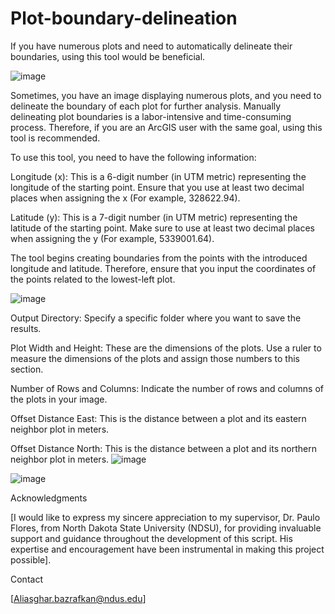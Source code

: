 # Plot-boundary-delineation
If you have numerous plots and need to automatically delineate their boundaries, using this tool would be beneficial.

![image](https://github.com/AliBgisrs/Plot-boundary-delineation/assets/109620013/ed4633c0-e560-4d51-8c9a-195ca4312ca9)

Sometimes, you have an image displaying numerous plots, and you need to delineate the boundary of each plot for further analysis. Manually delineating plot boundaries is a labor-intensive and time-consuming process. Therefore, if you are an ArcGIS user with the same goal, using this tool is recommended.

To use this tool, you need to have the following information:

Longitude (x): This is a 6-digit number (in UTM metric) representing the longitude of the starting point. Ensure that you use at least two decimal places when assigning the x (For example, 328622.94).

Latitude (y): This is a 7-digit number (in UTM metric) representing the latitude of the starting point. Make sure to use at least two decimal places when assigning the y (For example, 5339001.64).

The tool begins creating boundaries from the points with the introduced longitude and latitude. Therefore, ensure that you input the coordinates of the points related to the lowest-left plot.

![image](https://github.com/AliBgisrs/Plot-boundary-delineation/assets/109620013/0d747fe2-b606-4960-91a2-6a902ccdd9a2)


Output Directory: Specify a specific folder where you want to save the results.

Plot Width and Height: These are the dimensions of the plots. Use a ruler to measure the dimensions of the plots and assign those numbers to this section.

Number of Rows and Columns: Indicate the number of rows and columns of the plots in your image.

Offset Distance East: This is the distance between a plot and its eastern neighbor plot in meters.

Offset Distance North: This is the distance between a plot and its northern neighbor plot in meters.
![image](https://github.com/AliBgisrs/Plot-boundary-delineation/assets/109620013/efa21285-b7c6-4c41-bd9b-d2fcf2c27a27)

![image](https://github.com/AliBgisrs/Plot-boundary-delineation/assets/109620013/6839f8a8-ac22-403c-ae82-d1e9026cfcd9)

Acknowledgments

[I would like to express my sincere appreciation to my supervisor, Dr. Paulo Flores, from North Dakota State University (NDSU), for providing invaluable support and guidance throughout the development of this script. His expertise and encouragement have been instrumental in making this project possible].

Contact

[Aliasghar.bazrafkan@ndus.edu]
